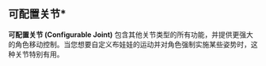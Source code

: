 ## 可配置关节*

**可配置关节 (Configurable Joint)** 包含其他关节类型的所有功能，并提供更强大的角色移动控制。当您想要自定义布娃娃的运动并对角色强制实施某些姿势时，这种关节特别有用。

